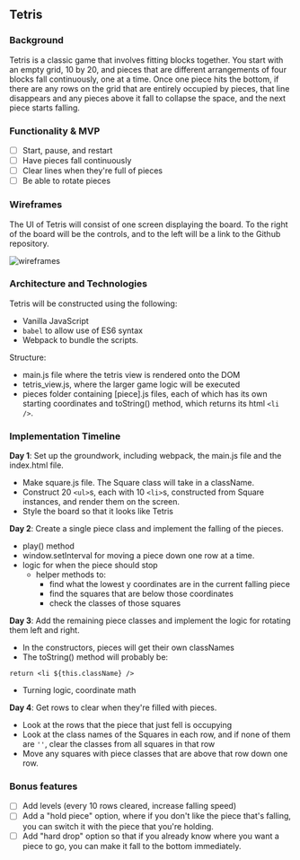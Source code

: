 ## Tetris

### Background

Tetris is a classic game that involves fitting blocks together. You start with an empty grid, 10 by 20, and pieces that are different arrangements of four blocks fall continuously, one at a time. Once one piece hits the bottom, if there are any rows on the grid that are entirely occupied by pieces, that line disappears and any pieces above it fall to collapse the space, and the next piece starts falling.

### Functionality & MVP  

- [ ] Start, pause, and restart
- [ ] Have pieces fall continuously
- [ ] Clear lines when they're full of pieces
- [ ] Be able to rotate pieces

### Wireframes

The UI of Tetris will consist of one screen displaying the board. To the right of the board will be the controls, and to the left will be a link to the Github repository.

![wireframes](./tetris_wireframe.png)

### Architecture and Technologies

Tetris will be constructed using the following:

- Vanilla JavaScript
- `babel` to allow use of ES6 syntax
- Webpack to bundle the scripts.

Structure:

- main.js file where the tetris view is rendered onto the DOM
- tetris_view.js, where the larger game logic will be executed
- pieces folder containing [piece].js files, each of which has its own starting coordinates and toString() method, which returns its html `<li />`.

### Implementation Timeline

**Day 1**: Set up the groundwork, including webpack, the main.js file and the index.html file.

- Make square.js file. The Square class will take in a className.
- Construct 20 `<ul>`s, each with 10 `<li>`s, constructed from Square instances, and render them on the screen.
- Style the board so that it looks like Tetris

**Day 2**: Create a single piece class and implement the falling of the pieces.

- play() method
- window.setInterval for moving a piece down one row at a time.
- logic for when the piece should stop
  - helper methods to:
    - find what the lowest y coordinates are in the current falling piece
    - find the squares that are below those coordinates
    - check the classes of those squares

**Day 3**: Add the remaining piece classes and implement the logic for rotating them left and right.

- In the constructors, pieces will get their own classNames
- The toString() method will probably be:

```node
return <li ${this.className} />
```

- Turning logic, coordinate math

**Day 4**: Get rows to clear when they're filled with pieces.

- Look at the rows that the piece that just fell is occupying
- Look at the class names of the Squares in each row, and if none of them are `''`, clear the classes from all squares in that row
- Move any squares with piece classes that are above that row down one row.


### Bonus features

- [ ] Add levels (every 10 rows cleared, increase falling speed)
- [ ] Add a "hold piece" option, where if you don't like the piece that's falling, you can switch it with the piece that you're holding.
- [ ] Add "hard drop" option so that if you already know where you want a piece to go, you can make it fall to the bottom immediately.
